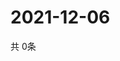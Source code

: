 # 2021-12-06
  共 0条

  <!-- BEGIN -->
  <!-- 最后更新时间Mon Dec 06 2021 03:04:01 GMT+0000 (Coordinated Universal Time) -->
  
  <!-- END -->
  
  